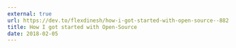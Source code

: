 ```yaml
---
external: true
url: https://dev.to/flexdinesh/how-i-got-started-with-open-source--882
title: How I got started with Open-Source
date: 2018-02-05
---
```

